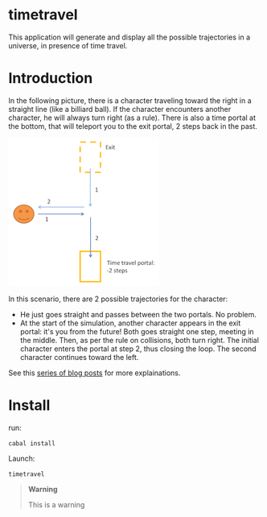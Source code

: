 # timetravel

This application will generate and display all the possible trajectories in a universe, in presence of time travel.

Introduction
============

In the following picture, there is a character traveling toward the right in a straight line (like a billiard ball).
If the character encounters another character, he will always turn right (as a rule).
There is also a time portal at the bottom, that will teleport you to the exit portal, 2 steps back in the past.

![simple](img/simple.png)

In this scenario, there are 2 possible trajectories for the character:

- He just goes straight and passes between the two portals. No problem.
- At the start of the simulation, another character appears in the exit portal: it's you from the future! Both goes straight one step, meeting in the middle. Then, as per the rule on collisions, both turn right. The initial character enters the portal at step 2, thus closing the loop. The second character continues toward the left.

See this [series of blog posts](https://www.corentindupont.info/blog/posts/Cosmology/2022-04-04-TimeTravel2.html) for more explainations.

Install
=======

run:
```
cabal install
```
Launch:
```
timetravel
```

> **Warning**
>
> This is a warning
